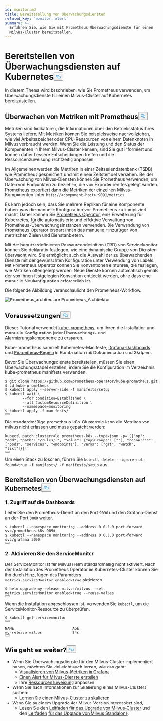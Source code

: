 ```yaml
---
id: monitor.md
title: Bereitstellung von Überwachungsdiensten
related_key: 'monitor, alert'
summary: >-
  Erfahren Sie, wie Sie mit Prometheus Überwachungsdienste für einen
  Milvus-Cluster bereitstellen.
---
```

<h1 id="Deploying-Monitoring-Services-on-Kubernetes" class="common-anchor-header">Bereitstellen von Überwachungsdiensten auf Kubernetes<button data-href="#Deploying-Monitoring-Services-on-Kubernetes" class="anchor-icon" translate="no">
      <svg translate="no"
        aria-hidden="true"
        focusable="false"
        height="20"
        version="1.1"
        viewBox="0 0 16 16"
        width="16"
      >
        <path
          fill="#0092E4"
          fill-rule="evenodd"
          d="M4 9h1v1H4c-1.5 0-3-1.69-3-3.5S2.55 3 4 3h4c1.45 0 3 1.69 3 3.5 0 1.41-.91 2.72-2 3.25V8.59c.58-.45 1-1.27 1-2.09C10 5.22 8.98 4 8 4H4c-.98 0-2 1.22-2 2.5S3 9 4 9zm9-3h-1v1h1c1 0 2 1.22 2 2.5S13.98 12 13 12H9c-.98 0-2-1.22-2-2.5 0-.83.42-1.64 1-2.09V6.25c-1.09.53-2 1.84-2 3.25C6 11.31 7.55 13 9 13h4c1.45 0 3-1.69 3-3.5S14.5 6 13 6z"
        ></path>
      </svg>
    </button></h1><p>In diesem Thema wird beschrieben, wie Sie Prometheus verwenden, um Überwachungsdienste für einen Milvus-Cluster auf Kubernetes bereitzustellen.</p>
<h2 id="Monitor-metrics-with-Prometheus" class="common-anchor-header">Überwachen von Metriken mit Prometheus<button data-href="#Monitor-metrics-with-Prometheus" class="anchor-icon" translate="no">
      <svg translate="no"
        aria-hidden="true"
        focusable="false"
        height="20"
        version="1.1"
        viewBox="0 0 16 16"
        width="16"
      >
        <path
          fill="#0092E4"
          fill-rule="evenodd"
          d="M4 9h1v1H4c-1.5 0-3-1.69-3-3.5S2.55 3 4 3h4c1.45 0 3 1.69 3 3.5 0 1.41-.91 2.72-2 3.25V8.59c.58-.45 1-1.27 1-2.09C10 5.22 8.98 4 8 4H4c-.98 0-2 1.22-2 2.5S3 9 4 9zm9-3h-1v1h1c1 0 2 1.22 2 2.5S13.98 12 13 12H9c-.98 0-2-1.22-2-2.5 0-.83.42-1.64 1-2.09V6.25c-1.09.53-2 1.84-2 3.25C6 11.31 7.55 13 9 13h4c1.45 0 3-1.69 3-3.5S14.5 6 13 6z"
        ></path>
      </svg>
    </button></h2><p>Metriken sind Indikatoren, die Informationen über den Betriebsstatus Ihres Systems liefern. Mit Metriken können Sie beispielsweise nachvollziehen, wie viel Arbeitsspeicher oder CPU-Ressourcen von einem Datenknoten in Milvus verbraucht werden. Wenn Sie die Leistung und den Status der Komponenten in Ihrem Milvus-Cluster kennen, sind Sie gut informiert und können daher bessere Entscheidungen treffen und die Ressourcenzuweisung rechtzeitig anpassen.</p>
<p>Im Allgemeinen werden die Metriken in einer Zeitseriendatenbank (TSDB) wie <a href="https://prometheus.io/">Prometheus</a> gespeichert und mit einem Zeitstempel versehen. Bei der Überwachung von Milvus-Diensten können Sie Prometheus verwenden, um Daten von Endpunkten zu beziehen, die von Exporteuren festgelegt wurden. Prometheus exportiert dann die Metriken der einzelnen Milvus-Komponenten unter <code translate="no">http://&lt;component-host&gt;:9091/metrics</code>.</p>
<p>Es kann jedoch sein, dass Sie mehrere Repliken für eine Komponente haben, was die manuelle Konfiguration von Prometheus zu kompliziert macht. Daher können Sie <a href="https://github.com/prometheus-operator/prometheus-operator">Prometheus Operator</a>, eine Erweiterung für Kubernetes, für die automatisierte und effektive Verwaltung von Prometheus-Überwachungsinstanzen verwenden. Die Verwendung von Prometheus Operator erspart Ihnen das manuelle Hinzufügen von metrischen Zielen und Dienstanbietern.</p>
<p>Mit der benutzerdefinierten Ressourcendefinition (CRD) von ServiceMonitor können Sie deklarativ festlegen, wie eine dynamische Gruppe von Diensten überwacht wird. Sie ermöglicht auch die Auswahl der zu überwachenden Dienste mit der gewünschten Konfiguration unter Verwendung von Labels. Mit Prometheus Operator können Sie Konventionen einführen, die festlegen, wie Metriken offengelegt werden. Neue Dienste können automatisch gemäß der von Ihnen festgelegten Konvention entdeckt werden, ohne dass eine manuelle Neukonfiguration erforderlich ist.</p>
<p>Die folgende Abbildung veranschaulicht den Prometheus-Workflow.</p>
<p>
  
   <span class="img-wrapper"> <img translate="no" src="/docs/v2.6.x/assets/prometheus_architecture.png" alt="Prometheus_architecture" class="doc-image" id="prometheus_architecture" />
   </span> <span class="img-wrapper"> <span>Prometheus_Architektur</span> </span></p>
<h2 id="Prerequisites" class="common-anchor-header">Voraussetzungen<button data-href="#Prerequisites" class="anchor-icon" translate="no">
      <svg translate="no"
        aria-hidden="true"
        focusable="false"
        height="20"
        version="1.1"
        viewBox="0 0 16 16"
        width="16"
      >
        <path
          fill="#0092E4"
          fill-rule="evenodd"
          d="M4 9h1v1H4c-1.5 0-3-1.69-3-3.5S2.55 3 4 3h4c1.45 0 3 1.69 3 3.5 0 1.41-.91 2.72-2 3.25V8.59c.58-.45 1-1.27 1-2.09C10 5.22 8.98 4 8 4H4c-.98 0-2 1.22-2 2.5S3 9 4 9zm9-3h-1v1h1c1 0 2 1.22 2 2.5S13.98 12 13 12H9c-.98 0-2-1.22-2-2.5 0-.83.42-1.64 1-2.09V6.25c-1.09.53-2 1.84-2 3.25C6 11.31 7.55 13 9 13h4c1.45 0 3-1.69 3-3.5S14.5 6 13 6z"
        ></path>
      </svg>
    </button></h2><p>Dieses Tutorial verwendet <a href="https://github.com/prometheus-operator/kube-prometheus">kube-prometheus</a>, um Ihnen die Installation und manuelle Konfiguration jeder Überwachungs- und Alarmierungskomponente zu ersparen.</p>
<p>Kube-prometheus sammelt Kubernetes-Manifeste, <a href="http://grafana.com/">Grafana-Dashboards</a> und <a href="https://prometheus.io/docs/prometheus/latest/configuration/recording_rules/">Prometheus-Regeln</a> in Kombination mit Dokumentation und Skripten.</p>
<p>Bevor Sie Überwachungsdienste bereitstellen, müssen Sie einen Überwachungsstapel erstellen, indem Sie die Konfiguration im Verzeichnis kube-prometheus manifests verwenden.</p>
<pre><code translate="no"><span class="hljs-meta prompt_">$ </span><span class="language-bash">git <span class="hljs-built_in">clone</span> https://github.com/prometheus-operator/kube-prometheus.git</span>
<span class="hljs-meta prompt_">$ </span><span class="language-bash"><span class="hljs-built_in">cd</span> kube-prometheus</span>
<span class="hljs-meta prompt_">$ </span><span class="language-bash">kubectl apply --server-side -f manifests/setup</span>
<span class="hljs-meta prompt_">$ </span><span class="language-bash">kubectl <span class="hljs-built_in">wait</span> \
        --<span class="hljs-keyword">for</span> condition=Established \
        --all CustomResourceDefinition \
        --namespace=monitoring</span>
<span class="hljs-meta prompt_">$ </span><span class="language-bash">kubectl apply -f manifests/</span>
<button class="copy-code-btn"></button></code></pre>
<div class="alert note">
Die standardmäßige prometheus-k8s-Clusterrole kann die Metriken von milvus nicht erfassen und muss gepatcht werden:</div>
<pre><code translate="no" class="language-bash">kubectl patch clusterrole prometheus-k8s --<span class="hljs-built_in">type</span>=json -p=<span class="hljs-string">&#x27;[{&quot;op&quot;: &quot;add&quot;, &quot;path&quot;: &quot;/rules/-&quot;, &quot;value&quot;: {&quot;apiGroups&quot;: [&quot;&quot;], &quot;resources&quot;: [&quot;pods&quot;, &quot;services&quot;, &quot;endpoints&quot;], &quot;verbs&quot;: [&quot;get&quot;, &quot;watch&quot;, &quot;list&quot;]}}]&#x27;</span>
<button class="copy-code-btn"></button></code></pre>
<p>Um einen Stack zu löschen, führen Sie <code translate="no">kubectl delete --ignore-not-found=true -f manifests/ -f manifests/setup</code> aus.</p>
<h2 id="Deploy-monitoring-services-on-Kubernetes" class="common-anchor-header">Bereitstellen von Überwachungsdiensten auf Kubernetes<button data-href="#Deploy-monitoring-services-on-Kubernetes" class="anchor-icon" translate="no">
      <svg translate="no"
        aria-hidden="true"
        focusable="false"
        height="20"
        version="1.1"
        viewBox="0 0 16 16"
        width="16"
      >
        <path
          fill="#0092E4"
          fill-rule="evenodd"
          d="M4 9h1v1H4c-1.5 0-3-1.69-3-3.5S2.55 3 4 3h4c1.45 0 3 1.69 3 3.5 0 1.41-.91 2.72-2 3.25V8.59c.58-.45 1-1.27 1-2.09C10 5.22 8.98 4 8 4H4c-.98 0-2 1.22-2 2.5S3 9 4 9zm9-3h-1v1h1c1 0 2 1.22 2 2.5S13.98 12 13 12H9c-.98 0-2-1.22-2-2.5 0-.83.42-1.64 1-2.09V6.25c-1.09.53-2 1.84-2 3.25C6 11.31 7.55 13 9 13h4c1.45 0 3-1.69 3-3.5S14.5 6 13 6z"
        ></path>
      </svg>
    </button></h2><h3 id="1-Access-the-dashboards" class="common-anchor-header">1. Zugriff auf die Dashboards</h3><p>Leiten Sie den Prometheus-Dienst an den Port <code translate="no">9090</code> und den Grafana-Dienst an den Port <code translate="no">3000</code> weiter.</p>
<pre><code translate="no"><span class="hljs-meta prompt_">$ </span><span class="language-bash">kubectl --namespace monitoring --address 0.0.0.0 port-forward svc/prometheus-k8s 9090</span>
<span class="hljs-meta prompt_">$ </span><span class="language-bash">kubectl --namespace monitoring --address 0.0.0.0 port-forward svc/grafana 3000</span>
<button class="copy-code-btn"></button></code></pre>
<h3 id="2-Enable-ServiceMonitor" class="common-anchor-header">2. Aktivieren Sie den ServiceMonitor</h3><p>Der ServiceMonitor ist für Milvus Helm standardmäßig nicht aktiviert. Nach der Installation des Prometheus Operator im Kubernetes-Cluster können Sie ihn durch Hinzufügen des Parameters <code translate="no">metrics.serviceMonitor.enabled=true</code> aktivieren.</p>
<pre><code translate="no"><span class="hljs-meta prompt_">$ </span><span class="language-bash">helm upgrade my-release milvus/milvus --<span class="hljs-built_in">set</span> metrics.serviceMonitor.enabled=<span class="hljs-literal">true</span> --reuse-values</span>
<button class="copy-code-btn"></button></code></pre>
<p>Wenn die Installation abgeschlossen ist, verwenden Sie <code translate="no">kubectl</code>, um die ServiceMonitor-Ressource zu überprüfen.</p>
<pre><code translate="no">$ kubectl <span class="hljs-keyword">get</span> servicemonitor
<button class="copy-code-btn"></button></code></pre>
<pre><code translate="no">NAME                           AGE
<span class="hljs-keyword">my</span>-release-milvus              54s
<button class="copy-code-btn"></button></code></pre>
<h2 id="Whats-next" class="common-anchor-header">Wie geht es weiter?<button data-href="#Whats-next" class="anchor-icon" translate="no">
      <svg translate="no"
        aria-hidden="true"
        focusable="false"
        height="20"
        version="1.1"
        viewBox="0 0 16 16"
        width="16"
      >
        <path
          fill="#0092E4"
          fill-rule="evenodd"
          d="M4 9h1v1H4c-1.5 0-3-1.69-3-3.5S2.55 3 4 3h4c1.45 0 3 1.69 3 3.5 0 1.41-.91 2.72-2 3.25V8.59c.58-.45 1-1.27 1-2.09C10 5.22 8.98 4 8 4H4c-.98 0-2 1.22-2 2.5S3 9 4 9zm9-3h-1v1h1c1 0 2 1.22 2 2.5S13.98 12 13 12H9c-.98 0-2-1.22-2-2.5 0-.83.42-1.64 1-2.09V6.25c-1.09.53-2 1.84-2 3.25C6 11.31 7.55 13 9 13h4c1.45 0 3-1.69 3-3.5S14.5 6 13 6z"
        ></path>
      </svg>
    </button></h2><ul>
<li>Wenn Sie Überwachungsdienste für den Milvus-Cluster implementiert haben, möchten Sie vielleicht auch lernen, wie das geht:<ul>
<li><a href="/docs/de/visualize.md">Visualisieren von Milvus-Metriken in Grafana</a></li>
<li><a href="/docs/de/alert.md">Einen Alert für Milvus-Dienste erstellen</a></li>
<li>Ihre <a href="/docs/de/allocate.md">Ressourcenzuweisung</a> anpassen</li>
</ul></li>
<li>Wenn Sie nach Informationen zur Skalierung eines Milvus-Clusters suchen:<ul>
<li>Lernen Sie <a href="/docs/de/scaleout.md">einen Milvus-Cluster</a> zu <a href="/docs/de/scaleout.md">skalieren</a></li>
</ul></li>
<li>Wenn Sie an einem Upgrade der Milvus-Version interessiert sind,<ul>
<li>Lesen Sie den <a href="/docs/de/upgrade_milvus_cluster-operator.md">Leitfaden für das Upgrade von Milvus-Cluster</a> und den <a href="/docs/de/upgrade_milvus_cluster-operator.md">Leitfaden</a> <a href="/docs/de/upgrade_milvus_standalone-operator.md">für das Upgrade von Milvus Standalone</a>.</li>
</ul></li>
</ul>

